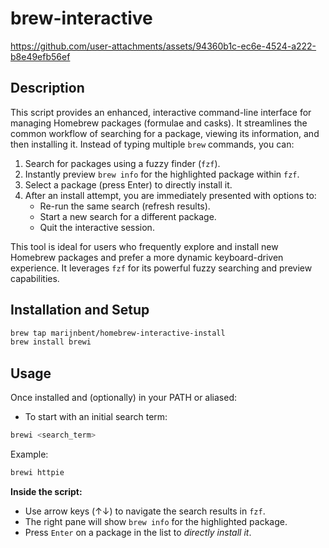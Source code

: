 # brew-interactive

https://github.com/user-attachments/assets/94360b1c-ec6e-4524-a222-b8e49efb56ef

## Description

This script provides an enhanced, interactive command-line interface for managing Homebrew packages (formulae and casks). It streamlines the common workflow of searching for a package, viewing its information, and then installing it. Instead of typing multiple `brew` commands, you can:

1. Search for packages using a fuzzy finder (`fzf`).
2. Instantly preview `brew info` for the highlighted package within `fzf`.
3. Select a package (press Enter) to directly install it.
4. After an install attempt, you are immediately presented with options to:
    * Re-run the same search (refresh results).
    * Start a new search for a different package.
    * Quit the interactive session.

This tool is ideal for users who frequently explore and install new Homebrew packages and prefer a more dynamic keyboard-driven experience. It leverages `fzf` for its powerful fuzzy searching and preview capabilities.

## Installation and Setup

```bash
brew tap marijnbent/homebrew-interactive-install
brew install brewi
```

## Usage

Once installed and (optionally) in your PATH or aliased:

* To start with an initial search term:
```bash
brewi <search_term>
```
Example:
```bash
brewi httpie
```

**Inside the script:**
* Use arrow keys (↑↓) to navigate the search results in `fzf`.
* The right pane will show `brew info` for the highlighted package.
* Press `Enter` on a package in the list to *directly install it*.
